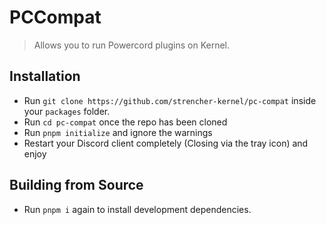 # PCCompat
> Allows you to run Powercord plugins on Kernel.

## Installation
- Run `git clone https://github.com/strencher-kernel/pc-compat` inside your `packages` folder.
- Run `cd pc-compat` once the repo has been cloned
- Run `pnpm initialize` and ignore the warnings
- Restart your Discord client completely (Closing via the tray icon) and enjoy

## Building from Source
- Run `pnpm i` again to install development dependencies.
